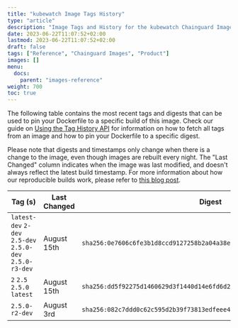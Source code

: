 ```yaml
---
title: "kubewatch Image Tags History"
type: "article"
description: "Image Tags and History for the kubewatch Chainguard Image"
date: 2023-06-22T11:07:52+02:00
lastmod: 2023-06-22T11:07:52+02:00
draft: false
tags: ["Reference", "Chainguard Images", "Product"]
images: []
menu:
  docs:
    parent: "images-reference"
weight: 700
toc: true
---
```


The following table contains the most recent tags and digests that can be used to pin your Dockerfile to a specific build of this image. Check our guide on [Using the Tag History API](/chainguard/chainguard-images/using-the-tag-history-api/) for information on how to fetch all tags from an image and how to pin your Dockerfile to a specific digest.

Please note that digests and timestamps only change when there is a change to the image, even though images are rebuilt every night. The "Last Changed" column indicates when the image was last modified, and doesn't always reflect the latest build timestamp. For more information about how our reproducible builds work, please refer to [this blog post](https://www.chainguard.dev/unchained/reproducing-chainguards-reproducible-image-builds).

| Tag (s)                                                    | Last Changed | Digest                                                                    |
|------------------------------------------------------------|--------------|---------------------------------------------------------------------------|
|  `latest-dev` `2-dev` `2.5-dev` `2.5.0-dev` `2.5.0-r3-dev` | August 15th  | `sha256:0e7606c6fe3b1d8ccd9127258b2a04a38e79ee52cb0071e2904d9c6333564008` |
|  `2` `2.5` `2.5.0` `latest`                                | August 15th  | `sha256:dd5f92275d1460629d3f1440d14e6fd6d215a87389496911dc74a79ac3fa1496` |
|  `2.5.0-r2-dev`                                            | August 3rd   | `sha256:082c7ddd0c62c595d2b39f73813edfeee48f849debf9c8329c172d9cba8bf1e8` |
